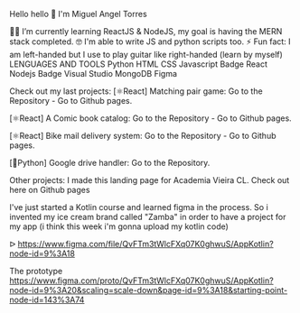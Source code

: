 Hello hello 👋 I'm Miguel Angel Torres

🔭🔰 I’m currently learning ReactJS & NodeJS, my goal is having the MERN stack completed.
🤓 I'm able to write JS and python scripts too.
⚡ Fun fact: I am left-handed but I use to play guitar like right-handed (learn by myself)
LENGUAGES AND TOOLS
Python HTML CSS Javascript Badge React Nodejs Badge Visual Studio MongoDB Figma

Check out my last projects:
[⚛️React] Matching pair game: Go to the Repository - Go to Github pages.

[⚛️React] A Comic book catalog: Go to the Repository - Go to Github pages.

[⚛️React] Bike mail delivery system: Go to the Repository - Go to Github pages.

[🐍Python] Google drive handler: Go to the Repository.

Other projects:
I made this landing page for Academia Vieira CL. Check out here on Github pages

I've just started a Kotlin course and learned figma in the process. So i invented my ice cream brand called "Zamba" in order to have a project for my app (i think this week i'm gonna upload my kotlin code)

ᐅ https://www.figma.com/file/QvFTm3tWlcFXq07K0ghwuS/AppKotlin?node-id=9%3A18

The prototype
https://www.figma.com/proto/QvFTm3tWlcFXq07K0ghwuS/AppKotlin?node-id=9%3A20&scaling=scale-down&page-id=9%3A18&starting-point-node-id=143%3A74
